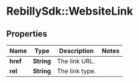# RebillySdk::WebsiteLink

## Properties
Name | Type | Description | Notes
------------ | ------------- | ------------- | -------------
**href** | **String** | The link URL. | 
**rel** | **String** | The link type. | 


